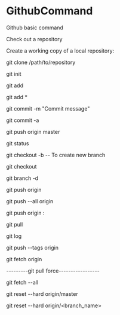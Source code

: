 # GithubCommand
Github basic command

Check out a repository

Create a working copy of a local repository:

git clone /path/to/repository

git init

git add <filename>

git add *

git commit -m "Commit message"

git commit -a

git push origin master

git status

git checkout -b <branchname>   -- To create new branch

git checkout <branchname>

git branch -d <branchname>

git push origin <branchname>

git push --all origin

git push origin :<branchname>

git pull

git log

git push --tags origin

git fetch origin

---------git pull force-----------------

git fetch --all

git reset --hard origin/master

git reset --hard origin/<branch_name>
